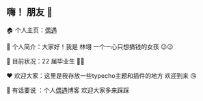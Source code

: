 ## 嗨！ 朋友 👋

🏠 个人主页：<a href="//ouyu.me/">偶遇</a>

🧑 个人简介：大家好！我是 林翊 一个一心只想搞钱的女孩 😉😉

🎉 目前状况：22 届毕业生 👏👏

❤️ 欢迎大家：这里是我存放一些typecho主题和插件的地方 欢迎到来 😘

🌈 有话要说 ：个人<a href="//ouyu.me/">偶遇</a>博客 欢迎大家多来踩踩
